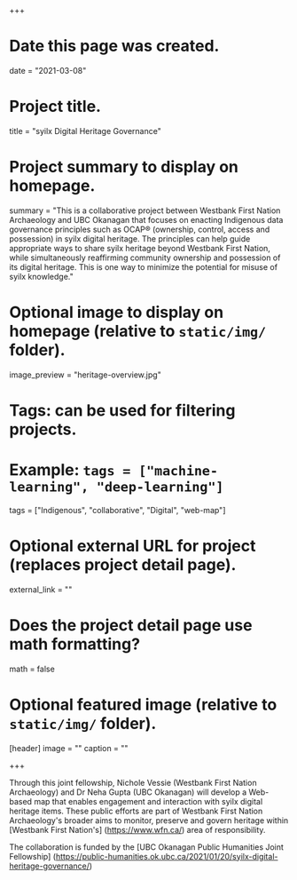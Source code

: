 +++
# Date this page was created.
date = "2021-03-08"

# Project title.
title = "syilx Digital Heritage Governance"

# Project summary to display on homepage.
summary = "This is a collaborative project between Westbank First Nation Archaeology and UBC Okanagan that focuses on enacting Indigenous data governance principles such as OCAP® (ownership, control, access and possession) in syilx digital heritage. The principles can help guide appropriate ways to share syilx heritage beyond Westbank First Nation, while simultaneously reaffirming community ownership and possession of its digital heritage. This is one way to minimize the potential for misuse of syilx knowledge."

# Optional image to display on homepage (relative to `static/img/` folder).
image_preview = "heritage-overview.jpg"

# Tags: can be used for filtering projects.
# Example: `tags = ["machine-learning", "deep-learning"]`
tags = ["Indigenous", "collaborative", "Digital", "web-map"]

# Optional external URL for project (replaces project detail page).
external_link = ""

# Does the project detail page use math formatting?
math = false

# Optional featured image (relative to `static/img/` folder).
[header]
image = ""
caption = ""

+++

Through this joint fellowship, Nichole Vessie (Westbank First Nation Archaeology) and Dr Neha Gupta (UBC Okanagan) will develop a Web-based map that enables engagement and interaction with syilx digital heritage items. These public efforts are part of Westbank First Nation Archaeology's broader aims to monitor, preserve and govern heritage within [Westbank First Nation's] (https://www.wfn.ca/) area of responsibility.

 The collaboration is funded by the [UBC Okanagan Public Humanities Joint Fellowship] (https://public-humanities.ok.ubc.ca/2021/01/20/syilx-digital-heritage-governance/)
